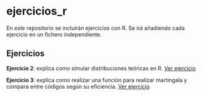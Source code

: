 # ejercicios_r
En este repositorio se incluirán ejercicios con R. Se irá añadiendo cada ejercicio en un fichero independiente.

## Ejercicios

**Ejercicio 2**: explica como simular distribuciones teóricas en R. [Ver ejercicio](ejercicio2/README_ejercicio2.md) 

**Ejercicio 3**: explica como realizar una función para realizar martingala y compara entre códigos según su eficiencia. [Ver ejercicio](ejercicio3/README_ejercicio3.md)




